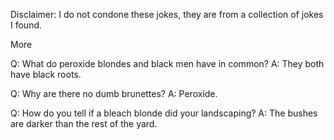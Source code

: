 Disclaimer: I do not condone these jokes, they are from a collection of jokes I found.

More

Q: What do peroxide blondes and black men have in common? 
A: They both have black roots. 

Q: Why are there no dumb brunettes? 
A: Peroxide. 

Q: How do you tell if a bleach blonde did your landscaping? 
A: The bushes are darker than the rest of the yard.

